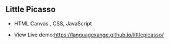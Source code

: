 ## Little Picasso

- HTML Canvas , CSS, JavaScript

- View Live demo:https://languagexange.github.io/littlepicasso/
